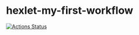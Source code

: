 # hexlet-my-first-workflow

[![Actions Status](https://github.com/DmitriySmolin/hexlet-my-first-workflow/workflows/hello-world/badge.svg)](https://github.com/DmitriySmolin/hexlet-my-first-workflow/actions)